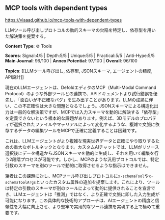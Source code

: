 ## MCP tools with dependent types

https://vlaaad.github.io/mcp-tools-with-dependent-types

LLMツール呼び出しプロトコルの動的スキーマの欠陥を特定し、依存型を用いた解決策を提案する。

**Content Type**: ⚙️ Tools

**Scores**: Signal:4/5 | Depth:5/5 | Unique:5/5 | Practical:5/5 | Anti-Hype:5/5
**Main Journal**: 96/100 | **Annex Potential**: 97/100 | **Overall**: 96/100

**Topics**: [[LLMツール呼び出し, 依存型, JSONスキーマ, エージェントの精度, API設計]]

現在のLLMエージェントは、DefoldエディタのMCP（Multi-Modal Command Protocol）のような外部ツールとの連携で、APIドキュメントより試行錯誤を優先し、「面白いが不正確なバグ」を生み出すことがあります。LLMの成熟に伴い、この不正確性は大きな問題となるでしょう。JSONスキーマによる構造化出力は一般的な解決策ですが、MCPでは入力スキーマを動的に解決する「依存型」を定義できないという根本的な課題があります。例えば、3Dモデルのプロパティが選択されたファイルやマテリアルによって変化するような、複雑で文脈に依存するデータの編集ツールをMCPで正確に定義することは困難です。

これは、LLMエージェントがより複雑な現実世界データと正確にやり取りするための重大なボトルネックとなります。カスタムAIチャットでは、LLMがリソース選択後にデータ構造からJSONスキーマを動的に生成し、それを用いて編集を行う2段階プロセスが可能です。しかし、MCPのような汎用プロトコルでは、特定引数のスキーマを別のツールで動的に取得させるような指示はできません。

筆者はこの課題に対し、MCPツール呼び出しプロトコルに`x-schemaTool`や`x-schemaToolArgs`といったカスタム属性の追加を提案します。これにより、ツールは特定の引数のスキーマが別のツールによって動的に提供されることを宣言でき、LLMエージェントは「推測」ではなく、より正確で文脈に即した入力生成が可能になります。この具体的な技術的アプローチは、AIエージェントの精度と信頼性を大幅に向上させ、より堅牢で実用的なツール連携を実現する上で極めて重要です。